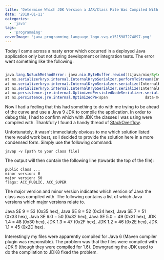 ```yaml
---
title: 'Determine Which JDK Version a JAR/Class File Was Compiled With'
date: '2018-01-11'
categories:
  - 'java'
tags:
  - 'programming'
coverImage: 'java_programming_language_logo-svg-e1515987274897.png'
---
```


Today I came across a nasty error which occurred in a deployed Java application only but not during development or integration tests. The error went something like the following:

```java

java.lang.NoSuchMethodError: java.nio.ByteBuffer.rewind()Ljava/nio/ByteBuffer;
at nx.serializerkryo.internal.InternalKryoSerialzer.performToStream(InternalKryoSerialzer.java:33)
at nx.serializerkryo.internal.InternalKryoSerialzer.serialize(InternalKryoSerialzer.java:63)
at nx.serializerkryo.internal.InternalKryoSerialzer.serialize(InternalKryoSerialzer.java:21)
at nx.persistence.jre.internal.OptimizedPersistedNodeSerializer.serialize(OptimizedPersistedNodeSerializer.java:47)
at nx.persistence.jre.internal.OptimizedPe<span 				data-mce-type="bookmark" 				id="mce_SELREST_end" 				data-mce-style="overflow:hidden;line-height:0" 				style="overflow:hidden;line-height:0" 			></span>rsistedNodeSerializer.serialize(OptimizedPersistedNodeSerializer.java:21)
```

Now I had a feeling that this had something to do with me trying to be ahead of the curve and use a Java 9 JDK to compile the application. In order to debug this, I had to confirm which with JDK the classes I was using were compiled with. Thankfully I found a handy thread of [StackOverflow](https://stackoverflow.com/questions/3313532/what-version-of-javac-built-my-jar).

Unfortunately, it wasn't immediately obvious to me which solution listed there would work best, so I decided to provide the solution here in a more condensed form. Simply use the following command:

```
javap -v [path to your class file]
```

The output will then contain the following line (towards the top of the file):

```
public class ...
minor version: 0
major version: 50
flags: ACC_PUBLIC, ACC_SUPER
```

The major version and minor version indicates which version of Java the class was compiled with. The following contains a list of which Java versions which major versions relate to.

Java SE 9 = 53 (0x35 hex), Java SE 8 = 52 (0x34 hex), Java SE 7 = 51 (0x33 hex), Java SE 6.0 = 50 (0x32 hex), Java SE 5.0 = 49 (0x31 hex), JDK 1.4 = 48 (0x30 hex), JDK 1.3 = 47 (0x2F hex), JDK 1.2 = 46 (0x2E hex), JDK 1.1 = 45 (0x2D hex).

Interestingly my files were apparently compiled for Java 6 (Maven compiler plugin was responsible). The problem was that the files were compiled with JDK 9 (though they were compiled for 1.6). Downgrading the JDK used to do the compilation to JDK8 fixed the problem.
